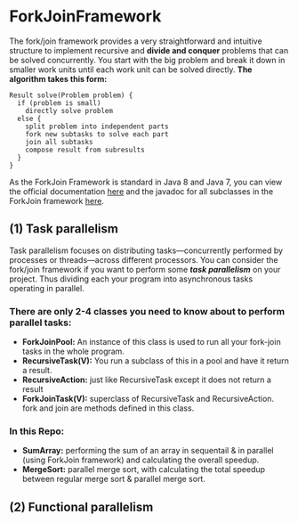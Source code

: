 # ForkJoinFramework
The fork/join framework provides a very straightforward and intuitive structure to implement recursive and **divide and conquer** problems that can be solved concurrently. You start with the big problem and break it down in smaller work units until each work unit can be solved directly. 
**The algorithm takes this form:**
```
Result solve(Problem problem) {
  if (problem is small)
    directly solve problem
  else {
    split problem into independent parts
    fork new subtasks to solve each part
    join all subtasks
    compose result from subresults
  }
}
```
As the ForkJoin Framework is standard in Java 8 and Java 7, you can view the official documentation [here](https://docs.oracle.com/javase/tutorial/essential/concurrency/forkjoin.html) and the javadoc for all subclasses in the ForkJoin framework [here](http://docs.oracle.com/javase/7/docs/api/java/util/concurrent/ForkJoinTask.html).

## (1) Task parallelism
Task parallelism focuses on distributing tasks—concurrently performed by processes or threads—across different processors. You can consider the fork/join framework if you want to perform some ***task parallelism*** on your project. Thus dividing each your program into asynchronous tasks operating in parallel. 
 ### There are only 2-4 classes you need to know about to perform parallel tasks:
- **ForkJoinPool:** An instance of this class is used to run all your fork-join tasks in the whole program.
- **RecursiveTask(V):** You run a subclass of this in a pool and have it return a result.
- **RecursiveAction:** just like RecursiveTask except it does not return a result
- **ForkJoinTask(V):** superclass of RecursiveTask<V> and RecursiveAction. fork and join are methods defined in this class.   
### In this Repo:
- **SumArray:** performing the sum of an array in sequentail & in parallel (using ForkJoin framework) and calculating the overall speedup.
- **MergeSort:** parallel merge sort, with calculating the total speedup between regular merge sort & parallel merge sort.

## (2) Functional parallelism 
